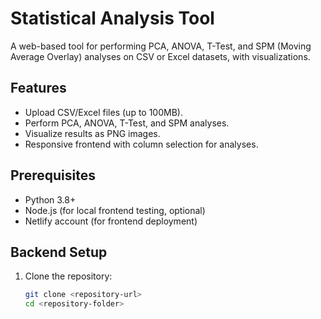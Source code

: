 # Statistical Analysis Tool

A web-based tool for performing PCA, ANOVA, T-Test, and SPM (Moving Average Overlay) analyses on CSV or Excel datasets, with visualizations.

## Features
- Upload CSV/Excel files (up to 100MB).
- Perform PCA, ANOVA, T-Test, and SPM analyses.
- Visualize results as PNG images.
- Responsive frontend with column selection for analyses.

## Prerequisites
- Python 3.8+
- Node.js (for local frontend testing, optional)
- Netlify account (for frontend deployment)

## Backend Setup
1. Clone the repository:
   ```bash
   git clone <repository-url>
   cd <repository-folder>